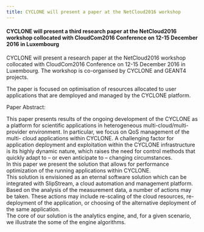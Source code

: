 ```yaml
---
title: CYCLONE will present a paper at the NetCloud2016 workshop
---
```

#### CYCLONE will present a third research paper at the NetCloud2016 workshop collocated with CloudCom2016 Conference on 12-15 December 2016 in Luxembourg

CYCLONE will present a research paper at the NetCloud2016 workshop collocated with CloudCom2016 Conference on 12-15 December 2016 in Luxembourg. The workshop is co-organised by CYCLONE and GEANT4 projects.
<!-- more -->
The paper is focused on optimisation of resources allocated to user applications that are demployed and managed by the CYCLONE platform.

Paper Abstract:

This  paper presents  results  of the ongoing  development of the CYCLONE as  a platform for scientific applications in heterogeneous 
multi-cloud/multi-provider environment. In particular, we focus  on QoS management  of the multi- cloud applications  within CYCLONE. 
A challenging factor for application deployment and exploitation within the CYCLONE infrastructure  is its highly dynamic nature, which 
raises the need for control  methods that quickly adapt to – or even anticipate to –  changing  circumstances.  
In  this paper we present  the solution that allows for performance optimization of the running applications  within CYCLONE.  
This solution  is  envisioned  as an eternal  software solution which can be integrated with SlipStream, a cloud automation and management platform. Based on the analysis of the measurement  data, a number of actions may be taken. These actions may include 
re-scaling of the cloud resources,  re-deployment  of the application, or choosing of the alternative deployment of the same application.  
The core of our solution  is  the analytics  engine,  and, for a given  scenario,  we illustrate the some of the engine algorithms.
